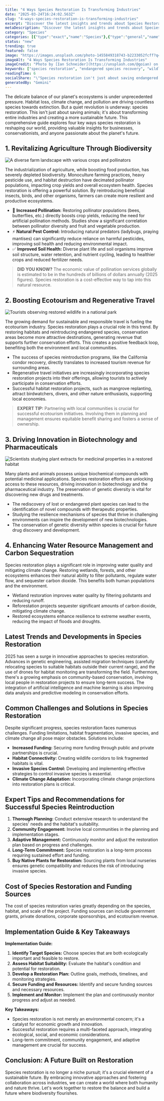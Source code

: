 ```yaml
---
title: "4 Ways Species Restoration Is Transforming Industries"
date: "2025-03-24T16:24:02.563Z"
slug: "4-ways-species-restoration-is-transforming-industries"
excerpt: "Discover the latest insights and trends about Species Restoration. This comprehensive guide covers everything you need to know about Species Restoration in 2025."
metaDescription: "Discover the latest insights and trends about Species Restoration. This comprehensive guide covers everything you need to know about Species Restoration in..."
category: "Species"
categories: [{"type":"exact","name":"Species"},{"type":"general","name":"Conservation Biology"},{"type":"medium","name":"Habitat Restoration"},{"type":"specific","name":"Captive Breeding"},{"type":"niche","name":"Genetic Rescue"}]
status: "new"
trending: true
featured: false
image: "https://images.unsplash.com/photo-1455849318743-b2233052fcff?q=85&w=1200&fit=max&fm=webp&auto=compress"
imageAlt: "4 Ways Species Restoration Is Transforming Industries"
imageCredit: "Photo by [Ian Schneider](https://unsplash.com/@goian) on Unsplash"
keywords: ["species restoration", "endangered species recovery", "wildlife conservation programs", "habitat restoration projects", "species reintroduction success", "buy native plants for restoration", "cost of species restoration", "endangered species act restoration", "how to restore endangered species", "best practices species reintroduction"]
readingTime: 6
socialShare: "\"Species restoration isn't just about saving endangered animals; it's about transforming industries and building a more resilient and prosperous future for all.\""
generatedBy: "Gemini"
---
```




The delicate balance of our planet's ecosystems is under unprecedented pressure.  Habitat loss, climate change, and pollution are driving countless species towards extinction.  But a quiet revolution is underway: species restoration.  This isn't just about saving animals; it's about transforming entire industries and creating a more sustainable future.  This comprehensive guide explores four key ways species restoration is reshaping our world, providing valuable insights for businesses, conservationists, and anyone passionate about the planet's future.

## 1.  Revitalizing Agriculture Through Biodiversity

![A diverse farm landscape with various crops and pollinators](https://images.unsplash.com/photo-1451187580459-43490279c0fa?q=85&w=1200&fit=max&fm=webp&auto=compress)

The industrialization of agriculture, while boosting food production, has severely depleted biodiversity.  Monoculture farming practices, heavy pesticide use, and habitat destruction have decimated pollinator populations, impacting crop yields and overall ecosystem health.  Species restoration is offering a powerful solution.  By reintroducing beneficial insects, birds, and other organisms, farmers can create more resilient and productive ecosystems.

* 🔑 **Increased Pollination:**  Restoring pollinator populations (bees, butterflies, etc.) directly boosts crop yields, reducing the need for artificial pollination methods.  Studies show a significant correlation between pollinator diversity and fruit and vegetable production.
* ⚡ **Natural Pest Control:**  Introducing natural predators (ladybugs, praying mantises) can significantly reduce reliance on harmful pesticides, improving soil health and reducing environmental impact.
* ✅ **Improved Soil Health:**  Diverse plant life and soil organisms improve soil structure, water retention, and nutrient cycling, leading to healthier crops and reduced fertilizer needs.

> **DID YOU KNOW?**  The economic value of pollination services globally is estimated to be in the hundreds of billions of dollars annually (2025 figures).  Species restoration is a cost-effective way to tap into this natural resource.

## 2.  Boosting Ecotourism and Regenerative Travel

![Tourists observing restored wildlife in a national park](https://images.unsplash.com/photo-1484417894907-623942c8ee29?q=85&w=1200&fit=max&fm=webp&auto=compress)

The growing demand for sustainable and responsible travel is fueling the ecotourism industry.  Species restoration plays a crucial role in this trend.  By restoring habitats and reintroducing endangered species, conservation areas become more attractive destinations, generating revenue that supports further conservation efforts.  This creates a positive feedback loop, benefiting both the environment and local communities.

*  The success of species reintroduction programs, like the California condor recovery, directly translates to increased tourism revenue for surrounding areas.
*  Regenerative travel initiatives are increasingly incorporating species restoration projects into their offerings, allowing tourists to actively participate in conservation efforts.
*  Successful habitat restoration projects, such as mangrove replanting, attract birdwatchers, divers, and other nature enthusiasts, supporting local economies.

> **EXPERT TIP:**  Partnering with local communities is crucial for successful ecotourism initiatives.  Involving them in planning and management ensures equitable benefit sharing and fosters a sense of ownership.

## 3.  Driving Innovation in Biotechnology and Pharmaceuticals

![Scientists studying plant extracts for medicinal properties in a restored habitat](https://images.unsplash.com/photo-1517976487492-5750f3195933?q=85&w=1200&fit=max&fm=webp&auto=compress)

Many plants and animals possess unique biochemical compounds with potential medicinal applications.  Species restoration efforts are unlocking access to these resources, driving innovation in biotechnology and the pharmaceutical industry.  The preservation of genetic diversity is vital for discovering new drugs and treatments.

*  The rediscovery of lost or endangered plant species can lead to the identification of novel compounds with therapeutic properties.
*  Studying the resilience mechanisms of species that thrive in challenging environments can inspire the development of new biotechnologies.
*  The conservation of genetic diversity within species is crucial for future drug discovery and development.

## 4.  Enhancing Water Resource Management and Carbon Sequestration



Species restoration plays a significant role in improving water quality and mitigating climate change.  Restoring wetlands, forests, and other ecosystems enhances their natural ability to filter pollutants, regulate water flow, and sequester carbon dioxide.  This benefits both human populations and the environment.

*  Wetland restoration improves water quality by filtering pollutants and reducing runoff.
*  Reforestation projects sequester significant amounts of carbon dioxide, mitigating climate change.
*  Restored ecosystems enhance resilience to extreme weather events, reducing the impact of floods and droughts.

## Latest Trends and Developments in Species Restoration

2025 has seen a surge in innovative approaches to species restoration.  Advances in genetic engineering, assisted migration techniques (carefully relocating species to suitable habitats outside their current range), and the use of drones for habitat monitoring are transforming the field.  Furthermore, there's a growing emphasis on community-based conservation, involving local people in restoration projects to ensure long-term success.  The integration of artificial intelligence and machine learning is also improving data analysis and predictive modeling in conservation efforts.

## Common Challenges and Solutions in Species Restoration

Despite significant progress, species restoration faces numerous challenges.  Funding limitations, habitat fragmentation, invasive species, and climate change all pose major obstacles.  Solutions include:

*  **Increased Funding:**  Securing more funding through public and private partnerships is crucial.
*  **Habitat Connectivity:**  Creating wildlife corridors to link fragmented habitats is vital.
*  **Invasive Species Control:**  Developing and implementing effective strategies to control invasive species is essential.
* **Climate Change Adaptation:**  Incorporating climate change projections into restoration plans is critical.

## Expert Tips and Recommendations for Successful Species Reintroduction

1. **Thorough Planning:**  Conduct extensive research to understand the species' needs and the habitat's suitability.
2. **Community Engagement:**  Involve local communities in the planning and implementation stages.
3. **Adaptive Management:**  Continuously monitor and adjust the restoration plan based on progress and challenges.
4. **Long-Term Commitment:**  Species restoration is a long-term process requiring sustained effort and funding.
5. **Buy Native Plants for Restoration:** Sourcing plants from local nurseries ensures genetic compatibility and reduces the risk of introducing invasive species.

## Cost of Species Restoration and Funding Sources

The cost of species restoration varies greatly depending on the species, habitat, and scale of the project.  Funding sources can include government grants, private donations, corporate sponsorships, and ecotourism revenue.

## Implementation Guide & Key Takeaways

**Implementation Guide:**

1. **Identify Target Species:**  Choose species that are both ecologically important and feasible to restore.
2. **Assess Habitat Suitability:**  Evaluate the habitat's condition and potential for restoration.
3. **Develop a Restoration Plan:**  Outline goals, methods, timelines, and monitoring strategies.
4. **Secure Funding and Resources:**  Identify and secure funding sources and necessary resources.
5. **Implement and Monitor:**  Implement the plan and continuously monitor progress and adjust as needed.

**Key Takeaways:**

* Species restoration is not merely an environmental concern; it's a catalyst for economic growth and innovation.
*  Successful restoration requires a multi-faceted approach, integrating ecological, social, and economic considerations.
*  Long-term commitment, community engagement, and adaptive management are crucial for success.

## Conclusion: A Future Built on Restoration

Species restoration is no longer a niche pursuit; it's a crucial element of a sustainable future.  By embracing innovative approaches and fostering collaboration across industries, we can create a world where both humanity and nature thrive.  Let's work together to restore the balance and build a future where biodiversity flourishes.

